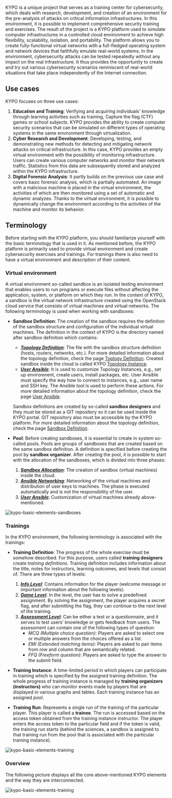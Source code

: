 KYPO is a unique project that serves as a training center for cybersecurity, which deals with research, development, and creation of an environment for the pre-analysis of attacks on critical information infrastructures. In this environment, it is possible to implement comprehensive security training and exercises. The result of the project is a KYPO platform used to simulate computer infrastructures in a controlled cloud environment to achieve high flexibility, scalability, isolation, and portability. The platform allows you to create fully-functional virtual networks with a full-fledged operating system and network devices that faithfully emulate real-world systems. In the environment, cybersecurity attacks can be tested repeatedly without any impact on the real infrastructure. It thus provides the opportunity to create and try out various cybersecurity scenarios reminiscent of real-world situations that take place independently of the Internet connection.


## Use cases
KYPO focuses on three use cases:

  1. **Education and Training**: Verifying and acquiring individuals' knowledge through learning activities such as training, Capture the flag (CTF) games or school subjects. KYPO provides the ability to create computer security scenarios that can be simulated on different types of operating systems in the same environment through virtualization. 
  2. **Cyber Research and Development**: Developing, testing, and demonstrating new methods for detecting and mitigating network attacks on critical infrastructure. In this case, KYPO provides an empty virtual environment with the possibility of monitoring infrastructure. Users can create various computer networks and monitor their network traffic. Statistics from this data are subsequently stored and analyzed within the KYPO infrastructure.
  3. **Digital Forensic Analysis**: It partly builds on the previous use case and covers basic forensic analysis, which is partially automated. An image with a malicious machine is placed in the virtual environment, the activities of which are then monitored using a set of automatic and dynamic analyzes. Thanks to the virtual environment, it is possible to dynamically change the environment according to the activities of the machine and monitor its behavior.


## Terminology

Before starting with the KYPO platform, you should familiarize yourself with the basic terminology that is used in it. As mentioned before, the KYPO platform is primarily used to provide virtual environment and create cybersecurity exercises and trainings. For trainings there is also need to have a virtual environment and description of their content.

### Virtual environment 
A virtual environment so-called sandbox is an isolated testing environment that enables users to run programs or execute files without affecting the application, system, or platform on which they run. In the context of KYPO, a sandbox is the virtual network infrastructure created using the OpenStack cloud service that consists of virtual machines and virtual networks. The following terminology is used when working with sandboxes:

* **Sandbox Definition**: The creation of the sandbox requires the definition of the sandbox structure and configuration of the individual virtual machines. The definition in the context of KYPO is the directory named after sandbox definition which contains: 
    * <ins>***Topology Definition***</ins>: The file with the sandbox structure definition (hosts, routers, networks, etc.). For more detailed information about the topology definition, check the page [Toplogy Definition](/sandboxes/sandbox-topology/topology-definition). Created sandbox inside the cloud is called KYPO [Topology Instance](/sandboxes/sandbox-topology/topology-instance).
    * <ins>***User Ansible***</ins>: It is used to customize Topology Instances, e.g., set up environment, create users, install packages, etc. User Ansible must specify the way how to connect to instances, e.g., user name and SSH key. The Ansible tool is used to perform these actions. For more detailed information about the topology definition, check the page [User Ansible](/sandboxes/user-ansible).

    Sandbox definitions are created by so-called **sandbox designers** and they must be stored as a GIT repository so it can be used inside the KYPO portal. GIT repository also must be accessible by the KYPO platform. For more detailed information about the topology definition, check the page [Sandbox Definition](/sandboxes/sandbox-definition).

* **Pool**: Before creating sandboxes, it is essential to create in system so-called pools. Pools are groups of sandboxes that are created based on the same sandbox definition. A definition is specified before creating the pool by **sandbox organizer**. After creating the pool, it is possible to start with the allocation of the sandboxes, which is divided into three phases:
    1. <ins>***Sandbox Allocation***</ins>: The creation of sandbox (virtual machines) inside the cloud. 
    2. <ins>***Ansible Networking***</ins>: Networking of the virtual machines and distribution of user keys to machines. The phase is executed automatically and is not the responsibility of the user. 
    3. <ins>***User Ansible***</ins>: Customization of virtual machines already above-mentioned. 
 

![kypo-basic-elements-sandboxes](img/KYPO-basic-elements-sandboxes.png)


### Trainings 
In the KYPO environment, the following terminology is associated with the trainings: 

* **Training Definition**: The progress of the whole exercise must be somehow described. For this purpose, users called **training designers** create *training definitions*. Training definition includes information about the title, notes for instructors, learning outcomes, and levels that consist of. There are three types of levels: 
    1. <ins>***Info Level***</ins>: Contains information for the player (welcome message or important information about the following levels).
    2. <ins>***Game Level***</ins>: In the level, the user has to solve a predefined assignment. By solving the assignment, the player acquires a secret flag, and after submitting the flag, they can continue to the next level of the training. 
    3. <ins>***Assessment Level***</ins>: Can be either a test or a questionnaire, and it serves to test users’ knowledge or gets feedback from users. The assessment can contain one of the following types of question: 
        * *MCQ (Multiple choice question)*: Players are asked to select one or multiple answers from the choices offered as a list.
        * *EMI (Extended matching items)*: Players are asked to pair items from row and column that are semantically related. 
        * *FFQ (Freeform question)*: Players are asked to type the answer to the submit field.

* **Training Instance**: A time-limited period in which players can participate in training which is specified by the assigned training definition. The whole progress of training instance is managed by **training organizers (instructors)** who can monitor events made by players that are displayed in various graphs and tables. Each training instance has an assigned *pool*. 

* **Training Run**: Represents a single run of the training of the particular player. This player is called a **trainee**. The run is accessed based on the access token obtained from the training instance instructor. The player enters the access token to the particular field and if the token is valid, the training run starts (behind the sciences, a sandbox is assigned to that training run from the pool that is associated with the particular training instance).

![kypo-basic-elements-training](img/KYPO-basic-elements-training.png)


### Overview 

The following picture displays all the core above-mentioned KYPO elements and the way they are interconnected.

![kypo-basic-elements-training](img/KYPO-basic-elements.png)
